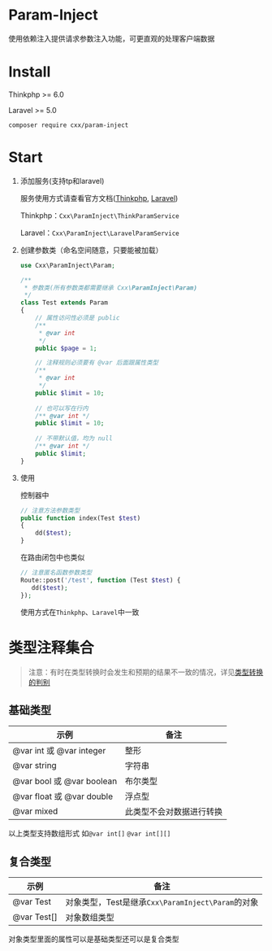 # Param-Inject

使用依赖注入提供请求参数注入功能，可更直观的处理客户端数据

# Install

Thinkphp >= 6.0

Laravel >= 5.0

`composer require cxx/param-inject`

# Start

1. 添加服务(支持tp和laravel)

   服务使用方式请查看官方文档([Thinkphp](https://www.kancloud.cn/manual/thinkphp6_0/1037490), [Laravel](https://learnku.com/docs/laravel/8.x/providers/9362))

   Thinkphp：`Cxx\ParamInject\ThinkParamService`

   Laravel：`Cxx\ParamInject\LaravelParamService`

2. 创建参数类（命名空间随意，只要能被加载）

   ```php
   use Cxx\ParamInject\Param;
   
   /**
    * 参数类(所有参数类都需要继承 Cxx\ParamInject\Param)
    */
   class Test extends Param
   {
       // 属性访问性必须是 public
       /**
        * @var int
        */
       public $page = 1;
   
       // 注释规则必须要有 @var 后面跟属性类型
       /**
        * @var int
        */
       public $limit = 10;
       
       // 也可以写在行内
       /** @var int */
       public $limit = 10;
       
       // 不带默认值，均为 null
       /** @var int */
       public $limit;
   }
   ```

3. 使用

   控制器中

   ```php
   // 注意方法参数类型
   public function index(Test $test)
   {
       dd($test);
   }
   
   ```

   在路由闭包中也类似

    ```php
   // 注意匿名函数参数类型
   Route::post('/test', function (Test $test) {
       dd($test);
   });
    ```

   使用方式在`Thinkphp`、`Laravel`中一致

# 类型注释集合

> 注意：有时在类型转换时会发生和预期的结果不一致的情况，详见[类型转换的判别](https://www.php.net/manual/zh/language.types.type-juggling.php)

## 基础类型

| 示例                      | 备注                     |
| ------------------------- | ------------------------ |
| @var int 或 @var integer  | 整形                     |
| @var string               | 字符串                   |
| @var bool 或 @var boolean | 布尔类型                 |
| @var float 或 @var double | 浮点型                   |
| @var mixed                | 此类型不会对数据进行转换 |

以上类型支持数组形式 如`@var int[]`  `@var int[][]` 

## 复合类型

| 示例        | 备注                                              |
| ----------- | ------------------------------------------------- |
| @var Test   | 对象类型，Test是继承`Cxx\ParamInject\Param`的对象 |
| @var Test[] | 对象数组类型                                      |

对象类型里面的属性可以是基础类型还可以是复合类型

